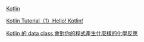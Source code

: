[Kotlin](https://kotlinlang.org/)

[Kotlin Tutorial（1）Hello! Kotlin!](http://www.codedata.com.tw/kotlin/kt01/)

[Kotlin 的 data class 會對你的程式產生什麼樣的化學反應](https://ingramchen.io/blog/2017/06/kotlin-data-class.html)
